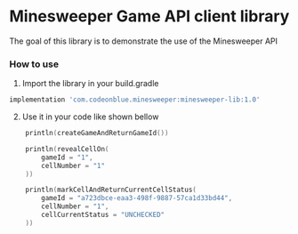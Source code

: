 # Minesweeper Game API client library
The goal of this library is to demonstrate the use of the Minesweeper API


### How to use

1. Import the library in your build.gradle
```bash
implementation 'com.codeonblue.minesweeper:minesweeper-lib:1.0'
```
2. Use it in your code like shown bellow

```kotlin
    println(createGameAndReturnGameId())

    println(revealCellOn(
        gameId = "1",
        cellNumber = "1"
    ))

    println(markCellAndReturnCurrentCellStatus(
        gameId = "a723dbce-eaa3-498f-9887-57ca1d33bd44",
        cellNumber = "1",
        cellCurrentStatus = "UNCHECKED"
    ))
``` 